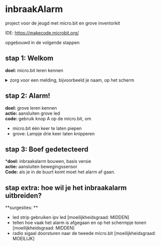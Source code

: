 # inbraakAlarm
project voor de jeugd met micro.bit en grove inventorkit

IDE: https://makecode.microbit.org/

opgebouwd in de volgende stappen

## stap 1: Welkom
**doel:** micro.bit leren kennen
<details>
<summary>zorg voor een melding, bijvoorbeeld je naam, op het scherm</summary>

```
JAVASCRIPT;
```
FOTO CODE  
![Screenshot stap1.](images/codeStap1.png)
FOTO MICROBIT
</details>

## stap 2: Alarm!
**doel:** grove leren kennen  
**actie:** aansluiten grove led  
**code:** gebruik knop A op de micro.bit, om 
* micro.bit één keer te laten piepen
* grove: Lampje drie keer laten knipperen

## stap 3: Boef gedetecteerd
***doel:** inbraakalarm bouwen, basis versie  
**actie:** aansluiten bewegingssensor  
**Code:** als je in de buurt komt moet het alarm af gaan.

## stap extra: hoe wil je het inbraakalarm uitbreiden?
**surgesties: **
* led strip gebruiken ipv led [moeilijkheidsgraad: MIDDEN]
* tellen hoe vaak het alarm is afgegaan en op het schermpje tonen [moeilijkheidsgraad: MIDDEN]
* radio sigaal doorsturen naar de tweede micro.bit [moeilijkheidsgraad: MOEILIJK]
